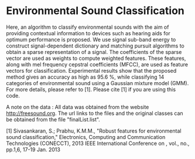 Environmental Sound Classification
==================================

Here, an algorithm to classify environmental sounds with the aim of providing contextual information to devices such as hearing aids for optimum performance is proposed. We use signal sub-band energy to construct signal-dependent dictionary and matching pursuit algorithms to obtain a sparse representation of a signal. The coefficients of the sparse vector are used as weights to compute weighted features. These features, along with mel frequency cepstral coefficients (MFCC), are used as feature vectors for classification. Experimental results show that the proposed method gives an accuracy as high as 95.6 %, while classifying 14 categories of environmental sound using a Gaussian mixture model (GMM). For more details, please refer to [1]. Please cite [1] if you are using this code.

A note on the data : All data was obtained from the website http://freesound.org. The url links to the files and the original classes can be obtained from the file "finalList.list".


[1] Sivasankaran, S.; Prabhu, K.M.M., "Robust features for environmental sound classification," Electronics, Computing and Communication Technologies (CONECCT), 2013 IEEE International Conference on , vol., no., pp.1,6, 17-19 Jan. 2013
